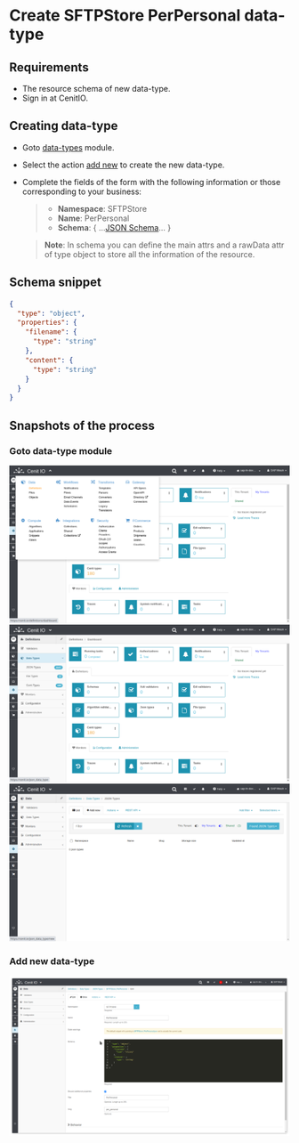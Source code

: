 # Create SFTPStore PerPersonal data-type

## Requirements

* The resource schema of new data-type.
* Sign in at CenitIO.[<i class="fa fa-external-link" aria-hidden="true"></i>](https://cenit.io/users/sign_in)

## Creating data-type

* Goto [data-types](https://cenit.io/json_data_type) module.
* Select the action [add new](https://cenit.io/json_data_type/new) to create the new data-type.
* Complete the fields of the form with the following information or those corresponding to your business:

    >- **Namespace**: SFTPStore
    >- **Name**: PerPersonal
    >- **Schema**: { ...[JSON Schema](https://json-schema.org/)... }

    > **Note**: In schema you can define the main attrs and a rawData attr of type object to store all the information of the resource.

## Schema snippet

```JSON
{
  "type": "object",
  "properties": {
    "filename": {
      "type": "string"
    },
    "content": {
      "type": "string"
    }
  }
}
```

## Snapshots of the process

### Goto data-type module

   ![](../assets/snapshots/common-dt/snapshots-001.png)
   ![](../assets/snapshots/common-dt/snapshots-002.png)
   ![](../assets/snapshots/common-dt/snapshots-003.png)
    
### Add new data-type

   ![](../assets/snapshots/sftp-store-dt/snapshots-004.png)

